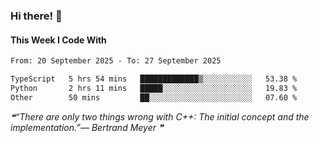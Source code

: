 ### Hi there! 👋

#### This Week I Code With
<!--START_SECTION:waka-->

```txt
From: 20 September 2025 - To: 27 September 2025

TypeScript   5 hrs 54 mins   █████████████▒░░░░░░░░░░░   53.38 %
Python       2 hrs 11 mins   █████░░░░░░░░░░░░░░░░░░░░   19.83 %
Other        50 mins         ██░░░░░░░░░░░░░░░░░░░░░░░   07.60 %
```

<!--END_SECTION:waka-->

<!--STARTS_HERE_QUOTE_README-->
<i>❝“There are only two things wrong with C++:  The initial concept and the implementation.”— Bertrand Meyer   ❞</i>
<!--ENDS_HERE_QUOTE_README-->
